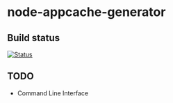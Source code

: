 node-appcache-generator
=======================

Build status
------------

[![Status](https://secure.travis-ci.org/arcturus/node-appcache-generator.png?branch=master)](http://travis-ci.org/arcturus/node-appcache-generator)


TODO
----

- Command Line Interface
